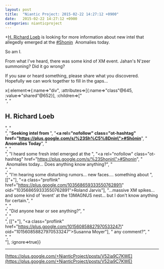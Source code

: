```yaml
---
layout: post
title:  "Niantic Project: 2015-02-22 14:27:12 +0900"
date:   2015-02-22 14:27:12 +0900
categories: nianticproject
---
```

+[H. Richard Loeb](https://plus.google.com/117506125229608138804 "") is looking for more information about new intel that allegedly emerged at the  [#Shonin](https://plus.google.com/s/%23Shonin "")   Anomalies today.

So am I.

From what I've heard, there was some kind of XM event. Jahan's N'zeer summoning? Did it go wrong?

If you saw or heard something, please share what you discovered. Hopefully we can work together to fill in the gaps...

x{:element=>{:name=>"div", :attributes=>[{:name=>"class"@645, :value=>"shared"@652}], :children=>["<br />", "<h2>H. Richard Loeb</h2>", "<br />", "<b>Seeking intel from </b>", "<b><a rel=\"nofollow\" class=\"ot-hashtag\" href=\"https://plus.google.com/s/%23Sh%C5%8Dnin\">#Shōnin</a></b>", "<b> Anomalies Today</b>", "<br />", "<br />", "I heard some fresh intel emerged at the  ", "<a rel=\"nofollow\" class=\"ot-hashtag\" href=\"https://plus.google.com/s/%23Shonin\">#Shonin</a>", "  Anomalies today... Does anything know anything?", "<br />", "<br />", "I'm hearing some disturbing rumors... new faces.... something about ", [["+"], "<a class=\"proflink\" href=\"https://plus.google.com/103568659333550762891\" oid=\"103568659333550762891\">Roland Jarvis</a>"], "...massive XM spikes... and some kind of 'event' at the 13MAGNUS nest... but I don't know anything for certain.", "<br />", "<br />", "Did anyone hear or see anything?", "<br />", "<br />", [["+"], "<a class=\"proflink\" href=\"https://plus.google.com/101560858827970533247\" oid=\"101560858827970533247\">Susanna Moyer</a>"], " any comment?", "<br />", "<br />"], :ignore=>true}}
- - -
[https://plus.google.com/+NianticProject/posts/V52ia9C7KWE](https://plus.google.com/+NianticProject/posts/V52ia9C7KWE)
